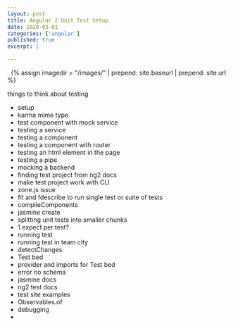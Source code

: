 ```yaml
---
layout: post
title: Angular 2 Unit Test Setup
date: 2020-03-01
categories: ['angular']
published: true
excerpt: |

---
```


 
{% assign imagedir = "/images/" | prepend: site.baseurl | prepend: site.url %}

things to think about testing 

* setup
* karma mime type
* test component with mock  service
* testing a service 
* testing a component 
* testing a component with router 
* testing an html element in the page 
* testing a pipe 
* mocking a backend 
* finding test project from ng2 docs
* make test project work with CLI 
* zone.js issue
* fit and fdescribe to run single test or suite of tests 
* compileComponents 
* jasmine create 
* splitting  unit tests into smaller chunks 
* 1 expect per test?
* running test 
* running test in team city 
* detectChanges 
* Test bed
* provider and imports for Test bed
* error no schema 
* jasmine docs
* ng2 test docs
* test site examples 
* Observables.of 
* debugging
* 

 